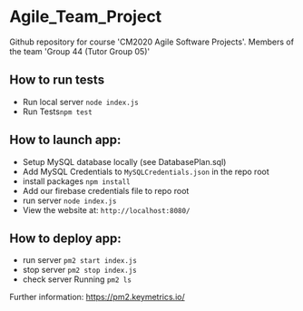 # Agile_Team_Project
Github repository for course 'CM2020 Agile Software Projects'. Members of the team 'Group 44 (Tutor Group 05)'

## How to run tests
- Run local server `node index.js`
- Run Tests`npm test`

## How to launch app:
- Setup MySQL database locally (see DatabasePlan.sql)
- Add MySQL Credentials to `MySQLCredentials.json` in the repo root
- install packages `npm install`
- Add our firebase credentials file to repo root
- run server `node index.js`
- View the website at: `http://localhost:8080/`

## How to deploy app:
- run server `pm2 start index.js`
- stop server `pm2 stop index.js`
- check server Running `pm2 ls`

Further information: https://pm2.keymetrics.io/
